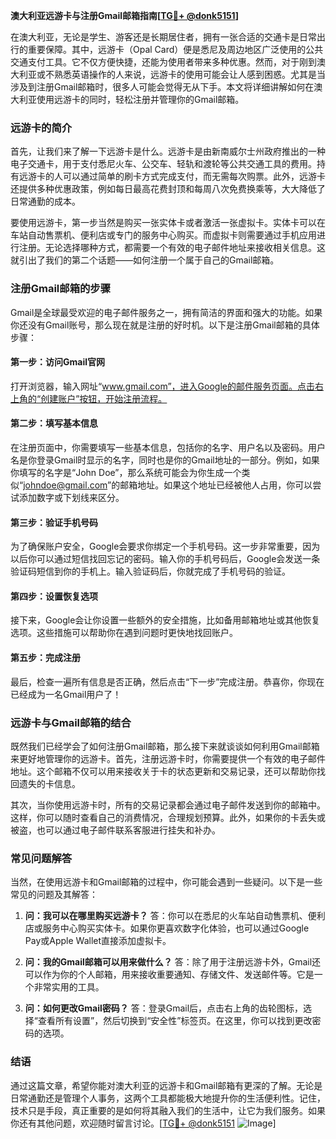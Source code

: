 **澳大利亚远游卡与注册Gmail邮箱指南[[TG💪+ @donk5151](https://t.me/s/donk5151)]**

在澳大利亚，无论是学生、游客还是长期居住者，拥有一张合适的交通卡是日常出行的重要保障。其中，远游卡（Opal Card）便是悉尼及周边地区广泛使用的公共交通支付工具。它不仅方便快捷，还能为使用者带来多种优惠。然而，对于刚到澳大利亚或不熟悉英语操作的人来说，远游卡的使用可能会让人感到困惑。尤其是当涉及到注册Gmail邮箱时，很多人可能会觉得无从下手。本文将详细讲解如何在澳大利亚使用远游卡的同时，轻松注册并管理你的Gmail邮箱。

### 远游卡的简介

首先，让我们来了解一下远游卡是什么。远游卡是由新南威尔士州政府推出的一种电子交通卡，用于支付悉尼火车、公交车、轻轨和渡轮等公共交通工具的费用。持有远游卡的人可以通过简单的刷卡方式完成支付，而无需每次购票。此外，远游卡还提供多种优惠政策，例如每日最高花费封顶和每周八次免费换乘等，大大降低了日常通勤的成本。

要使用远游卡，第一步当然是购买一张实体卡或者激活一张虚拟卡。实体卡可以在车站自动售票机、便利店或专门的服务中心购买。而虚拟卡则需要通过手机应用进行注册。无论选择哪种方式，都需要一个有效的电子邮件地址来接收相关信息。这就引出了我们的第二个话题——如何注册一个属于自己的Gmail邮箱。

### 注册Gmail邮箱的步骤

Gmail是全球最受欢迎的电子邮件服务之一，拥有简洁的界面和强大的功能。如果你还没有Gmail账号，那么现在就是注册的好时机。以下是注册Gmail邮箱的具体步骤：

#### 第一步：访问Gmail官网
打开浏览器，输入网址“www.gmail.com”，进入Google的邮件服务页面。点击右上角的“创建账户”按钮，开始注册流程。

#### 第二步：填写基本信息
在注册页面中，你需要填写一些基本信息，包括你的名字、用户名以及密码。用户名是你登录Gmail时显示的名字，同时也是你的Gmail地址的一部分。例如，如果你填写的名字是“John Doe”，那么系统可能会为你生成一个类似“johndoe@gmail.com”的邮箱地址。如果这个地址已经被他人占用，你可以尝试添加数字或下划线来区分。

#### 第三步：验证手机号码
为了确保账户安全，Google会要求你绑定一个手机号码。这一步非常重要，因为以后你可以通过短信找回忘记的密码。输入你的手机号码后，Google会发送一条验证码短信到你的手机上。输入验证码后，你就完成了手机号码的验证。

#### 第四步：设置恢复选项
接下来，Google会让你设置一些额外的安全措施，比如备用邮箱地址或其他恢复选项。这些措施可以帮助你在遇到问题时更快地找回账户。

#### 第五步：完成注册
最后，检查一遍所有信息是否正确，然后点击“下一步”完成注册。恭喜你，你现在已经成为一名Gmail用户了！

### 远游卡与Gmail邮箱的结合

既然我们已经学会了如何注册Gmail邮箱，那么接下来就谈谈如何利用Gmail邮箱来更好地管理你的远游卡。首先，注册远游卡时，你需要提供一个有效的电子邮件地址。这个邮箱不仅可以用来接收关于卡的状态更新和交易记录，还可以帮助你找回遗失的卡信息。

其次，当你使用远游卡时，所有的交易记录都会通过电子邮件发送到你的邮箱中。这样，你可以随时查看自己的消费情况，合理规划预算。此外，如果你的卡丢失或被盗，也可以通过电子邮件联系客服进行挂失和补办。

### 常见问题解答

当然，在使用远游卡和Gmail邮箱的过程中，你可能会遇到一些疑问。以下是一些常见的问题及其解答：

1. **问：我可以在哪里购买远游卡？**
   答：你可以在悉尼的火车站自动售票机、便利店或服务中心购买实体卡。如果你更喜欢数字化体验，也可以通过Google Pay或Apple Wallet直接添加虚拟卡。

2. **问：我的Gmail邮箱可以用来做什么？**
   答：除了用于注册远游卡外，Gmail还可以作为你的个人邮箱，用来接收重要通知、存储文件、发送邮件等。它是一个非常实用的工具。

3. **问：如何更改Gmail密码？**
   答：登录Gmail后，点击右上角的齿轮图标，选择“查看所有设置”，然后切换到“安全性”标签页。在这里，你可以找到更改密码的选项。

### 结语

通过这篇文章，希望你能对澳大利亚的远游卡和Gmail邮箱有更深的了解。无论是日常通勤还是管理个人事务，这两个工具都能极大地提升你的生活便利性。记住，技术只是手段，真正重要的是如何将其融入我们的生活中，让它为我们服务。如果你还有其他问题，欢迎随时留言讨论。[[TG💪+ @donk5151](https://t.me/s/donk5151) ![Image](https://i.postimg.cc/rwNCRYN7/Snipaste-2025-04-30-17-27-05.png)]
